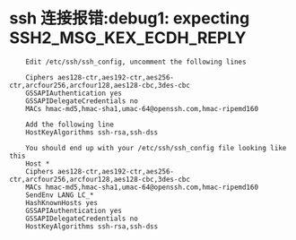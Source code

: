 # ssh 连接报错:debug1: expecting SSH2_MSG_KEX_ECDH_REPLY
        Edit /etc/ssh/ssh_config, uncomment the following lines

        Ciphers aes128-ctr,aes192-ctr,aes256-ctr,arcfour256,arcfour128,aes128-cbc,3des-cbc
        GSSAPIAuthentication yes
        GSSAPIDelegateCredentials no
        MACs hmac-md5,hmac-sha1,umac-64@openssh.com,hmac-ripemd160

        Add the following line
        HostKeyAlgorithms ssh-rsa,ssh-dss

        You should end up with your /etc/ssh/ssh_config file looking like this
        Host *
        Ciphers aes128-ctr,aes192-ctr,aes256-ctr,arcfour256,arcfour128,aes128-cbc,3des-cbc
        MACs hmac-md5,hmac-sha1,umac-64@openssh.com,hmac-ripemd160
        SendEnv LANG LC_*
        HashKnownHosts yes
        GSSAPIAuthentication yes
        GSSAPIDelegateCredentials no
        HostKeyAlgorithms ssh-rsa,ssh-dss
